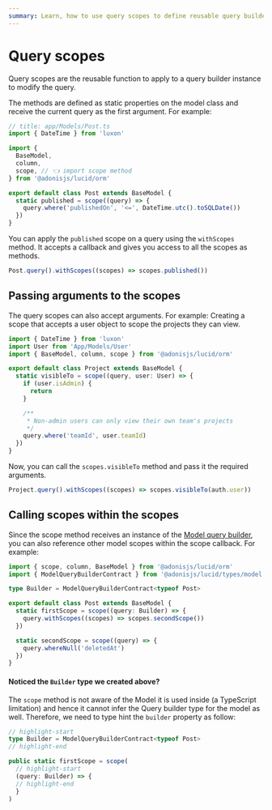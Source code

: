 ```yaml
---
summary: Learn, how to use query scopes to define reusable query builder functions.
---
```


# Query scopes

Query scopes are the reusable function to apply to a query builder instance to modify the query.

The methods are defined as static properties on the model class and receive the current query as the first argument. For example:

```ts
// title: app/Models/Post.ts
import { DateTime } from 'luxon'

import {
  BaseModel,
  column,
  scope, // 👈 import scope method
} from '@adonisjs/lucid/orm'

export default class Post extends BaseModel {
  static published = scope((query) => {
    query.where('publishedOn', '<=', DateTime.utc().toSQLDate())
  })
}
```

You can apply the `published` scope on a query using the `withScopes` method. It accepts a callback and gives you access to all the scopes as methods.

```ts
Post.query().withScopes((scopes) => scopes.published())
```

## Passing arguments to the scopes

The query scopes can also accept arguments. For example: Creating a scope that accepts a user object to scope the projects they can view.

```ts
import { DateTime } from 'luxon'
import User from 'App/Models/User'
import { BaseModel, column, scope } from '@adonisjs/lucid/orm'

export default class Project extends BaseModel {
  static visibleTo = scope((query, user: User) => {
    if (user.isAdmin) {
      return
    }

    /**
     * Non-admin users can only view their own team's projects
     */
    query.where('teamId', user.teamId)
  })
}
```

Now, you can call the `scopes.visibleTo` method and pass it the required arguments.

```ts
Project.query().withScopes((scopes) => scopes.visibleTo(auth.user))
```

## Calling scopes within the scopes

Since the scope method receives an instance of the [Model query builder](../../reference/database/orm/query-builder.md), you can also reference other model scopes within the scope callback. For example:

```ts
import { scope, column, BaseModel } from '@adonisjs/lucid/orm'
import { ModelQueryBuilderContract } from '@adonisjs/lucid/types/model'

type Builder = ModelQueryBuilderContract<typeof Post>

export default class Post extends BaseModel {
  static firstScope = scope((query: Builder) => {
    query.withScopes((scopes) => scopes.secondScope())
  })

  static secondScope = scope((query) => {
    query.whereNull('deletedAt')
  })
}
```

#### Noticed the `Builder` type we created above?

The `scope` method is not aware of the Model it is used inside (a TypeScript limitation) and hence it cannot infer the Query builder type for the model as well. Therefore, we need to type hint the `builder` property as follow:

```ts
// highlight-start
type Builder = ModelQueryBuilderContract<typeof Post>
// highlight-end

public static firstScope = scope(
  // highlight-start
  (query: Builder) => {
  // highlight-end
  }
)
```
